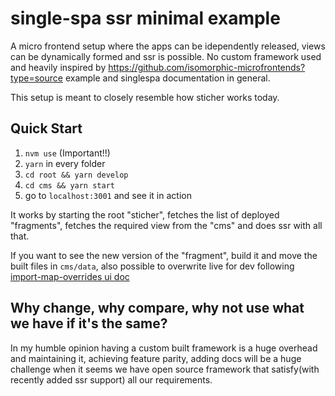 # single-spa ssr minimal example

A micro frontend setup where the apps can be idependently released, views can be dynamically formed and ssr is possible. No custom framework used and heavily inspired by https://github.com/isomorphic-microfrontends?type=source example and singlespa documentation in general.

This setup is meant to closely resemble how sticher works today.

## Quick Start

1. `nvm use` (Important!!)
2. `yarn` in every folder
3. `cd root && yarn develop`
4. `cd cms && yarn start`
5. go to `localhost:3001` and see it in action

It works by starting the root "sticher", fetches the list of deployed "fragments", fetches the required view from the "cms" and does ssr with all that.

If you want to see the new version of the "fragment", build it and move the built files in `cms/data`, also possible to overwrite live for dev following [import-map-overrides ui doc](https://github.com/isomorphic-microfrontends/pokemons)

## Why change, why compare, why not use what we have if it's the same?

In my humble opinion having a custom built framework is a huge overhead and maintaining it, achieving feature parity, adding docs will be a huge challenge when it seems we have open source framework that satisfy(with recently added ssr support) all our requirements.
